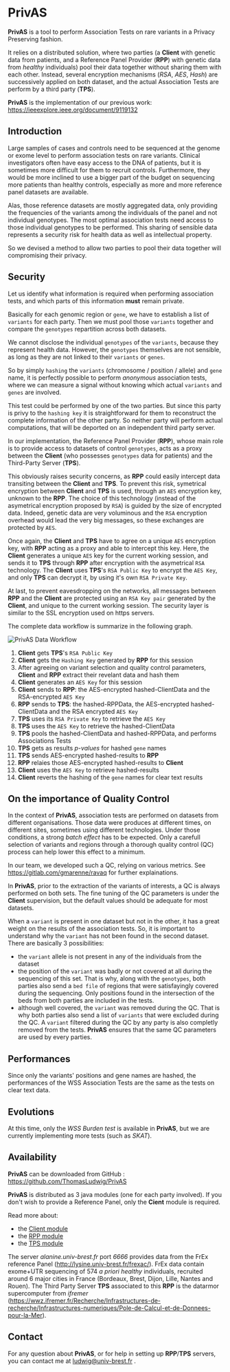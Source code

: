 # PrivAS

**PrivAS** is a tool to perform Association Tests on rare variants in a Privacy Preserving fashion.

It relies on a distributed solution, where two parties (a **Client** with genetic data from patients, and a Reference Panel Provider (**RPP**) with genetic data from *healthy* individuals) pool their data together without sharing them with each other. Instead, several encryption mechanisms (*RSA*, *AES*, *Hash*) are successively applied on both dataset, and the actual Association Tests are perform by a third party (**TPS**).

**PrivAS** is the implementation of our previous work: <https://ieeexplore.ieee.org/document/9119132>

## Introduction

Large samples of cases and controls need to be sequenced at the genome or exome level to perform association tests on rare variants. Clinical investigators often have easy access to the DNA of patients, but it is sometimes more difficult for them to recruit controls. Furthermore, they would be more inclined to use a bigger part of the budget on sequencing more patients than healthy controls, especially as more and more reference panel datasets are available.

Alas, those reference datasets are mostly aggregated data, only providing the frequencies of the variants among the individuals of the panel and not individual genotypes. The most optimal association tests need access to those individual genotypes to be performed. This sharing of sensible data represents a security risk for health data as well as intellectual property.

So we devised a method to allow two parties to pool their data together will compromising their privacy.

## Security

Let us identify what information is required when performing association tests, and which parts of this information **must** remain private.

Basically for each genomic region or `gene`, we have to establish a list of `variants` for each party. Then we must pool those `variants` together and compare the `genotypes` repartition across both datasets.

We cannot disclose the individual `genotypes` of the `variants`, because they represent health data. However, the `genotypes` themselves are not sensible, as long as they are not linked to their `variants` or `genes`.

So by simply `hashing` the `variants` (chromosome / position / allele)  and `gene` name, it is perfectly possible to perform *anonymous* association tests, where we can measure a signal without knowing which actual `variants` and `genes` are involved.

This test could be performed by one of the two parties. But since this party is privy to the `hashing key` it is straightforward for them to reconstruct the complete information of the other party. So neither party will perform actual computations, that will be deported on an independent third party server.

In our implementation, the Reference Panel Provider (**RPP**), whose main role is to provide access to datasets of control `genotypes`, acts as a proxy between the **Client** (who possesses `genotypes` data for patients) and the Third-Party Server (**TPS**).

This obviously raises security concerns, as **RPP** could easily intercept data transiting between the **Client** and **TPS**. To prevent this risk, symetrical encryption between **Client** and **TPS** is used, through an `AES` encryption key, unknown to the **RPP**. The choice of this technology (instead of the asymetrical encryption proposed by `RSA`) is guided by the size of encrypted data. Indeed, genetic data are very voluminous and the `RSA` encryption overhead would lead the very big messages, so these exchanges are protected by `AES`. 

Once again, the **Client** and **TPS** have to agree on a unique `AES` encryption key, with **RPP** acting as a proxy and able to intercept this key. Here, the **Client** generates a unique `AES` key for the current working session, and sends it to **TPS** through **RPP** after encryption with the asymetrical `RSA` technology. The **Client** uses **TPS**'s `RSA Public Key` to encrypt the `AES Key`, and only **TPS** can decrypt it, by using it's own `RSA Private Key`.

At last, to prevent eavesdropping on the networks, all messages between **RPP** and the **Client** are protected using an `RSA Key pair` generated by the **Client**, and unique to the current working session. The security layer is similar to the SSL encryption used on https servers.

The complete data workflow is summarize in the following graph.

![PrivAS Data Workflow](https://lysine.univ-brest.fr/privas/equations.png)
 
1. **Client** gets **TPS**'s `RSA Public Key`
2. **Client** gets the `Hashing Key` generated by **RPP** for this session
3. After agreeing on variant selection and quality control parameters, **Client** and **RPP** extract their revelant data and hash them
4. **Client** generates an `AES Key` for this session
5. **Client** sends to **RPP**: the AES-encrypted hashed-ClientData and the RSA-encrypted `AES Key`
6. **RPP** sends to **TPS**: the hashed-RPPData, the AES-encrypted hashed-ClientData and the RSA encrypted `AES Key`
7. **TPS** uses its `RSA Private Key` to retrieve the `AES Key`
8. **TPS** uses the `AES Key` to retrieve the hashed-ClientData
9. **TPS** pools the hashed-ClientData and hashed-RPPData, and performs Associations Tests
10. **TPS** gets as results *p-values* for hashed `gene` names
11. **TPS** sends AES-encrypted hashed-results to **RPP**
12. **RPP** relaies those AES-encrypted hashed-results to **Client**
13. **Client** uses the `AES Key` to retrieve hashed-results
14. **Client** reverts the hashing of the `gene` names for clear text results

## On the importance of Quality Control

In the context of **PrivAS**, association tests are performed on datasets from different organisations. Those data were produces at different times, on different sites, sometimes using different technologies. Under those conditions, a strong *batch effect* has to be expected. Only a carefull selection of variants and regions through a thorough quality control (QC) process can help lower this effect to a minimum.

In our team, we developed such a QC, relying on various metrics. See <https://gitlab.com/gmarenne/ravaq> for further explainations.

In **PrivAS**, prior to the extraction of the variants of interests, a QC is always performed on both sets. The fine tuning of the QC parameters is under the **Client** supervision, but the default values should be adequate for most datasets.

When a `variant` is present in one dataset but not in the other, it has a great weight on the results of the association tests. So, it is important to understand why the `variant` has not been found in the second dataset. There are basically 3 possibilities:
- the `variant` allele is not present in any of the individuals from the dataset
- the position of the `variant` was badly or not covered at all during the sequencing of this set. That is why, along with the `genotypes`, both parties also send a `bed file` of regions that were satisfayingly covered during the sequencing. Only positions found in the intersection of the beds from both parties are included in the tests.
- although well covered, the `variant` was removed during the QC. That is why both parties also send a list of `variants` that were excluded during the QC. A `variant` filtered during the QC by any party is also completly removed from the tests. **PrivAS** ensures that the same QC parameters are used by every parties.

## Performances

Since only the variants' positions and gene names are hashed, the performances of the WSS Association Tests are the same as the tests on clear text data. 

## Evolutions

At this time, only the *WSS Burden test* is available in **PrivAS**, but we are currently implementing more tests (such as *SKAT*).

## Availability 

**PrivAS** can be downloaded from GitHub : <https://github.com/ThomasLudwig/PrivAS>

**PrivAS** is distributed as 3 java modules (one for each party involved). If you don't wish to provide a Reference Panel, only the **Cient** module is required.

Read more about: 
- the [Client module](Client)
- the [RPP module](RPP)
- the [TPS module](TPS)

The server *alanine.univ-brest.fr* port *6666* provides data from the FrEx reference Panel (<http://lysine.univ-brest.fr/frexac/>). FrEx data contain exome+UTR sequencing of 574 *a priori healthy* individuals, recruited around 6 major cities in France (Bordeaux, Brest, Dijon, Lille, Nantes and Rouen). The Third Party Server **TPS** associated to this **RPP** is the datarmor supercomputer from *ifremer* (<https://wwz.ifremer.fr/Recherche/Infrastructures-de-recherche/Infrastructures-numeriques/Pole-de-Calcul-et-de-Donnees-pour-la-Mer>). 

## Contact

For any question about **PrivAS**, or for help in setting up **RPP**/**TPS** servers, you can contact me at ludwig@univ-brest.fr .

